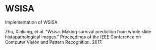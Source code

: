 # WSISA
Implementation of WSISA

Zhu, Xinliang, et al. "Wsisa: Making survival prediction from whole slide histopathological images." Proceedings of the IEEE Conference on Computer Vision and Pattern Recognition. 2017.
